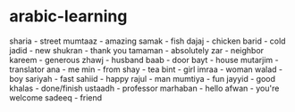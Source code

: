 # arabic-learning 
sharia - street 
mumtaaz - amazing 
samak - fish 
dajaj - chicken 
barid - cold 
jadid - new 
shukran - thank you 
tamaman - absolutely
zar - neighbor
kareem - generous
zhawj - husband 
baab - door 
bayt - house 
mutarjim - translator
ana - me 
min - from
shay - tea 
bint - girl
imraa - woman
walad - boy 
sariyah - fast
sahiid - happy
rajul - man
mumtiya - fun
jayyid - good
khalas - done/finish
ustaadh - professor
marhaban - hello
afwan - you're welcome
sadeeq - friend
